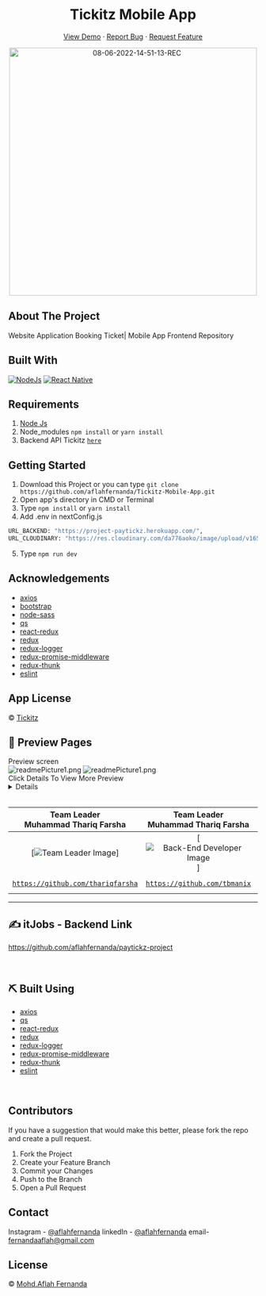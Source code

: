 <h1 align='center'>Tickitz Mobile App</h1>
  <p align="center">
    <a href="link_deploy">View Demo</a>
    ·
    <a href="https://github.com/usergithub/namarepo/issues">Report Bug</a>
    ·
    <a href="https://github.com/usergithub/namarepo/pulls">Request Feature</a>
  </p>

<p align="center">
 <a href="https://ibb.co/cc1ThB8"><img src="./src/assets/Tickitz.png" alt="08-06-2022-14-51-13-REC" border="0" width="500px"></a>
</p>

## About The Project

Website Application Booking Ticket| Mobile App Frontend Repository

## Built With

[![NodeJs](https://img.shields.io/badge/NodeJs-16.15.x-green)](https://github.com/react-bootstrap/react-bootstrap)
[![React Native](https://img.shields.io/badge/Next-v12.1.6-black)](https://reactnative.dev/)

## Requirements

1. <a href="https://nodejs.org/en/download/">Node Js</a>
2. Node_modules `npm install` or `yarn install`
3. Backend API Tickitz [`here`](https://github.com/aflahfernanda/paytickz-project)

## Getting Started

1. Download this Project or you can type `git clone https://github.com/aflahfernanda/Tickitz-Mobile-App.git`
2. Open app's directory in CMD or Terminal
3. Type `npm install` or `yarn install`
4. Add .env in nextConfig.js

```sh
URL_BACKEND: "https://project-paytickz.herokuapp.com/",
URL_CLOUDINARY: "https://res.cloudinary.com/da776aoko/image/upload/v1656419307/",
```

5. Type `npm run dev`

## Acknowledgements

- [axios](https://www.npmjs.com/package/axios)
- [bootstrap](https://www.npmjs.com/package/bootstrap)
- [node-sass](https://www.npmjs.com/package/node-sass)
- [qs](https://www.npmjs.com/package/qs)
- [react-redux](https://www.npmjs.com/package/react-redux)
- [redux](https://www.npmjs.com/package/redux)
- [redux-logger](https://www.npmjs.com/package/redux-logger)
- [redux-promise-middleware](https://www.npmjs.com/package/redux-promise-middleware)
- [redux-thunk](https://www.npmjs.com/package/redux-thunk)
- [eslint](https://www.npmjs.com/package/eslint)

## App License

© [Tickitz](https://github.com/aflahfernanda/Tickitz-Mobile-App.git)

## 🔎 Preview Pages

<summary>Preview screen</summary>
<img src="./src/assets/readmePicture1.png" alt="readmePicture1.png"" border="0">
<img src="./src/assets/readmePicture2.png" alt="readmePicture1.png" border="0">

<summary>Click Details To View More Preview</summary>
<details>
<img src="./src/assets/readmePicture3.png" alt="readmePicture1.png" border="0">
<img src="./src/assets/readmePicture4.png" alt="readmePicture1.png" border="0">
<img src="./src/assets/readmePicture5.png" alt="readmePicture1.png" border="0">
<img src="./src/assets/readmePicture6.png" alt="readmePicture1.png" border="0">
<img src="./src/assets/readmePicture7.png" alt="readmePicture1.png" border="0">
<br>
</details>

<br>

|                           **Team Leader** <br> Muhammad Thariq Farsha                           |                      **Team Leader** <br> Muhammad Thariq Farsha                      |                                       **Front-End Developer** <br> Donny Wahyu                                       |                 **Front-End Developer** <br> Abdul Qodir Jaelani                  |                     **Back-End Developer** <br> Jauhar Maknun Adib                      |                          **Back-End Developer**<br>Mohd.Aflah Fernandaa                           |
| :---------------------------------------------------------------------------------------------: | :-----------------------------------------------------------------------------------: | :------------------------------------------------------------------------------------------------------------------: | :-------------------------------------------------------------------------------: | :-------------------------------------------------------------------------------------: | :-----------------------------------------------------------------------------------------------: |
|                     [![Team Leader Image](./src/assets/readmePicture1.png)]                     |            [![Back-End Developer Image](./src/assets/readmePicture2.png)]             | [![Front-End Developer Image](https://avatars.githubusercontent.com/u/74863390?v=4)](https://github.com/donny17-bit) |          [![Back-End Developer Image](./src/assets/readmePicture3.png)]           |             [![Back-End Developer Image](./src/assets/readmePicture4.png)]              |                  [![Back-End Developer Image](./src/assets/readmePicture5.png)]                   |
| <a href="https://github.com/thariqfarsha" target="_blank">`https://github.com/thariqfarsha`</a> | <a href="https://github.com/tbmanix" target="_blank">`https://github.com/tbmanix`</a> |            <a href="https://github.com/donny17-bit" target="_blank">`https://github.com/donny17-bit`</a>             | <a href="https://github.com/Qxtlp" target="_blank">`https://github.com/Qxtlp`</a> | <a href="https://github.com/foldadjo" target="_blank">`https://github.com/foldadjo`</a> | <a href="https://github.com/aflahfernanda" target="_blank">`https://github.com/aflahfernanda`</a> |

---

## ✍️ itJobs - Backend Link

https://github.com/aflahfernanda/paytickz-project

<br>

## ⛏️ Built Using

- [axios](https://www.npmjs.com/package/axios)
- [qs](https://www.npmjs.com/package/qs)
- [react-redux](https://www.npmjs.com/package/react-redux)
- [redux](https://www.npmjs.com/package/redux)
- [redux-logger](https://www.npmjs.com/package/redux-logger)
- [redux-promise-middleware](https://www.npmjs.com/package/redux-promise-middleware)
- [redux-thunk](https://www.npmjs.com/package/redux-thunk)
- [eslint](https://www.npmjs.com/package/eslint)

<br>

## Contributors

If you have a suggestion that would make this better, please fork the repo and create a pull request.

1. Fork the Project
2. Create your Feature Branch
3. Commit your Changes
4. Push to the Branch
5. Open a Pull Request

## Contact

Instagram - [@aflahfernanda](https://www.instagram.com/aflahfernanda/)
linkedIn - [@aflahfernanda](https://www.linkedin.com/in/aflah-fernanda-6841401ab/)
email-[fernandaaflah@gmail.com](fernandaaflah@gmail.com)

## License

© [Mohd.Aflah Fernanda](https://github.com/aflahfernanda)
